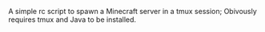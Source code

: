 

A simple rc script to spawn a Minecraft server in a tmux session; Obivously requires tmux and Java to be installed.
